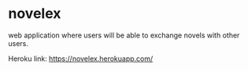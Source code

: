 # novelex
web application where users will be able to exchange novels with other users.

Heroku link: https://novelex.herokuapp.com/
